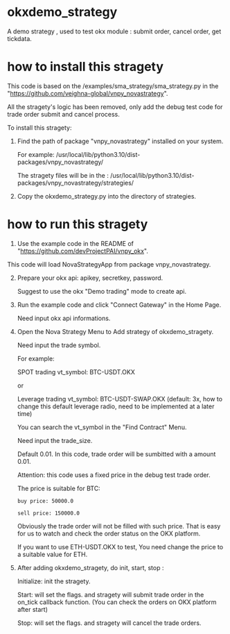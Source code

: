 # okxdemo_strategy
A demo strategy , used to test okx module : submit order, cancel order, get tickdata.


# how to install this stragety
This code is based on the /examples/sma_strategy/sma_strategy.py in the "https://github.com/veighna-global/vnpy_novastrategy".

All the stragety's logic has been removed, only add the debug test code for trade order submit and cancel process.

To install this stragety:

1. Find the path of package "vnpy_novastrategy" installed on your system.

   For example: /usr/local/lib/python3.10/dist-packages/vnpy_novastrategy/
   
   The stragety files will be in the : /usr/local/lib/python3.10/dist-packages/vnpy_novastrategy/strategies/

   
3. Copy the okxdemo_strategy.py into the directory of strategies.


# how to run this stragety
1. Use the example code in the README of "https://github.com/devProjectPAI/vnpy_okx".

This code will load NovaStrategyApp from package vnpy_novastrategy.


2. Prepare your okx api: apikey, secretkey, password.

   Suggest to use the okx "Demo trading" mode to create api.


3. Run the example code and click "Connect Gateway" in the Home Page.

   Need input okx api informations.


4. Open the Nova Strategy Menu to Add strategy of okxdemo_stragety.

   Need input the trade symbol.

   For example:

      SPOT trading vt_symbol: BTC-USDT.OKX

      or

      Leverage trading vt_symbol: BTC-USDT-SWAP.OKX (default: 3x, how to change this default leverage radio, need to be implemented at a later time)

   You can search the vt_symbol in the "Find Contract" Menu.


   Need input the trade_size.

      Default 0.01.  In this code, trade order will be sumbitted with a amount 0.01.


   Attention: this code uses a fixed price in the debug test trade order.

   The price is suitable for BTC:

       buy price: 50000.0

       sell price: 150000.0

   Obviously the trade order will not be filled with such price. That is easy for us to watch and check the order status on the OKX platform.

   If you want to use ETH-USDT.OKX to test, You need change the price to a suitable value for ETH.


6. After adding okxdemo_stragety, do init, start, stop :

   Initialize: init the stragety.

   Start: will set the flags. and stragety will submit trade order in the on_tick callback function. (You can check the orders on OKX platform after start)

   Stop: will set the flags. and stragety will cancel the trade orders.

   
